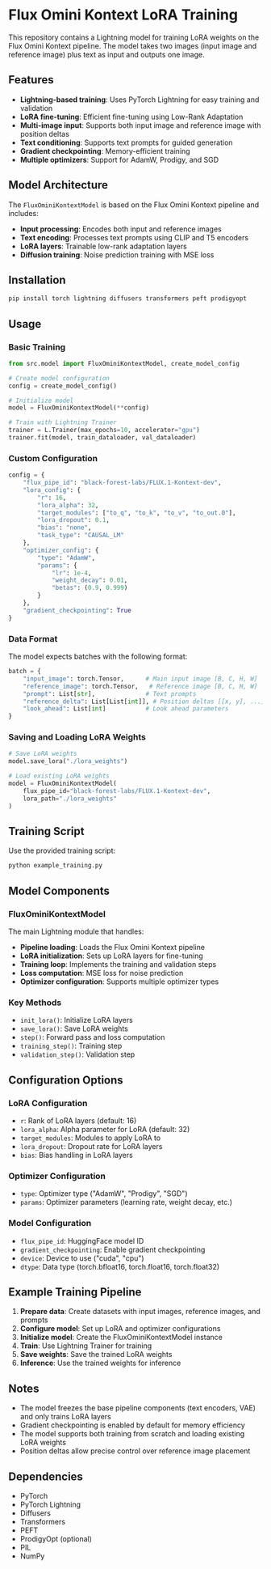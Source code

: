 # Flux Omini Kontext LoRA Training

This repository contains a Lightning model for training LoRA weights on the Flux Omini Kontext pipeline. The model takes two images (input image and reference image) plus text as input and outputs one image.

## Features

- **Lightning-based training**: Uses PyTorch Lightning for easy training and validation
- **LoRA fine-tuning**: Efficient fine-tuning using Low-Rank Adaptation
- **Multi-image input**: Supports both input image and reference image with position deltas
- **Text conditioning**: Supports text prompts for guided generation
- **Gradient checkpointing**: Memory-efficient training
- **Multiple optimizers**: Support for AdamW, Prodigy, and SGD

## Model Architecture

The `FluxOminiKontextModel` is based on the Flux Omini Kontext pipeline and includes:

- **Input processing**: Encodes both input and reference images
- **Text encoding**: Processes text prompts using CLIP and T5 encoders
- **LoRA layers**: Trainable low-rank adaptation layers
- **Diffusion training**: Noise prediction training with MSE loss

## Installation

```bash
pip install torch lightning diffusers transformers peft prodigyopt
```

## Usage

### Basic Training

```python
from src.model import FluxOminiKontextModel, create_model_config

# Create model configuration
config = create_model_config()

# Initialize model
model = FluxOminiKontextModel(**config)

# Train with Lightning Trainer
trainer = L.Trainer(max_epochs=10, accelerator="gpu")
trainer.fit(model, train_dataloader, val_dataloader)
```

### Custom Configuration

```python
config = {
    "flux_pipe_id": "black-forest-labs/FLUX.1-Kontext-dev",
    "lora_config": {
        "r": 16,
        "lora_alpha": 32,
        "target_modules": ["to_q", "to_k", "to_v", "to_out.0"],
        "lora_dropout": 0.1,
        "bias": "none",
        "task_type": "CAUSAL_LM"
    },
    "optimizer_config": {
        "type": "AdamW",
        "params": {
            "lr": 1e-4,
            "weight_decay": 0.01,
            "betas": (0.9, 0.999)
        }
    },
    "gradient_checkpointing": True
}
```

### Data Format

The model expects batches with the following format:

```python
batch = {
    "input_image": torch.Tensor,      # Main input image [B, C, H, W]
    "reference_image": torch.Tensor,   # Reference image [B, C, H, W]
    "prompt": List[str],              # Text prompts
    "reference_delta": List[List[int]], # Position deltas [[x, y], ...]
    "look_ahead": List[int]           # Look ahead parameters
}
```

### Saving and Loading LoRA Weights

```python
# Save LoRA weights
model.save_lora("./lora_weights")

# Load existing LoRA weights
model = FluxOminiKontextModel(
    flux_pipe_id="black-forest-labs/FLUX.1-Kontext-dev",
    lora_path="./lora_weights"
)
```

## Training Script

Use the provided training script:

```bash
python example_training.py
```

## Model Components

### FluxOminiKontextModel

The main Lightning module that handles:

- **Pipeline loading**: Loads the Flux Omini Kontext pipeline
- **LoRA initialization**: Sets up LoRA layers for fine-tuning
- **Training loop**: Implements the training and validation steps
- **Loss computation**: MSE loss for noise prediction
- **Optimizer configuration**: Supports multiple optimizer types

### Key Methods

- `init_lora()`: Initialize LoRA layers
- `save_lora()`: Save LoRA weights
- `step()`: Forward pass and loss computation
- `training_step()`: Training step
- `validation_step()`: Validation step

## Configuration Options

### LoRA Configuration

- `r`: Rank of LoRA layers (default: 16)
- `lora_alpha`: Alpha parameter for LoRA (default: 32)
- `target_modules`: Modules to apply LoRA to
- `lora_dropout`: Dropout rate for LoRA layers
- `bias`: Bias handling in LoRA layers

### Optimizer Configuration

- `type`: Optimizer type ("AdamW", "Prodigy", "SGD")
- `params`: Optimizer parameters (learning rate, weight decay, etc.)

### Model Configuration

- `flux_pipe_id`: HuggingFace model ID
- `gradient_checkpointing`: Enable gradient checkpointing
- `device`: Device to use ("cuda", "cpu")
- `dtype`: Data type (torch.bfloat16, torch.float16, torch.float32)

## Example Training Pipeline

1. **Prepare data**: Create datasets with input images, reference images, and prompts
2. **Configure model**: Set up LoRA and optimizer configurations
3. **Initialize model**: Create the FluxOminiKontextModel instance
4. **Train**: Use Lightning Trainer for training
5. **Save weights**: Save the trained LoRA weights
6. **Inference**: Use the trained weights for inference

## Notes

- The model freezes the base pipeline components (text encoders, VAE) and only trains LoRA layers
- Gradient checkpointing is enabled by default for memory efficiency
- The model supports both training from scratch and loading existing LoRA weights
- Position deltas allow precise control over reference image placement

## Dependencies

- PyTorch
- PyTorch Lightning
- Diffusers
- Transformers
- PEFT
- ProdigyOpt (optional)
- PIL
- NumPy 